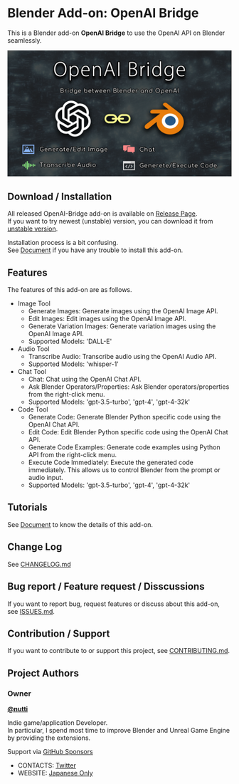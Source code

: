 # Blender Add-on: OpenAI Bridge

This is a Blender add-on **OpenAI Bridge** to use the OpenAI API on Blender seamlessly.

![Thumbnail](docs/images/thumbnail.png)

## Download / Installation

All released OpenAI-Bridge add-on is available on
[Release Page](https://github.com/nutti/OpenAI-Bridge/releases).  
If you want to try newest (unstable) version, you can download it from
[unstable version](https://github.com/nutti/OpenAI-Bridge/archive/refs/heads/main.zip).

Installation process is a bit confusing.  
See [Document](docs/installation.md) if you have any trouble to install this
add-on.

## Features

The features of this add-on are as follows.

* Image Tool
  * Generate Images: Generate images using the OpenAI Image API.
  * Edit Images: Edit images using the OpenAI Image API.
  * Generate Variation Images: Generate variation images using the OpenAI
    Image API.
  * Supported Models: 'DALL-E'
* Audio Tool
  * Transcribe Audio: Transcribe audio using the OpenAI Audio API.
  * Supported Models: 'whisper-1'
* Chat Tool
  * Chat: Chat using the OpenAI Chat API.
  * Ask Blender Operators/Properties: Ask Blender operators/properties from the
    right-click menu.
  * Supported Models: 'gpt-3.5-turbo', 'gpt-4', 'gpt-4-32k'
* Code Tool
  * Generate Code: Generate Blender Python specific code using the OpenAI Chat API.
  * Edit Code: Edit Blender Python specific code using the OpenAI Chat API.
  * Generate Code Examples: Generate code examples using Python API
    from the right-click menu.
  * Execute Code Immediately: Execute the generated code immediately. This
    allows us to control Blender from the prompt or audio input.
  * Supported Models: 'gpt-3.5-turbo', 'gpt-4', 'gpt-4-32k'

## Tutorials

See [Document](docs/tutorial.md) to know the details of this add-on.

## Change Log

See [CHANGELOG.md](CHANGELOG.md)

## Bug report / Feature request / Disscussions

If you want to report bug, request features or discuss about this add-on, see
[ISSUES.md](ISSUES.md).

## Contribution / Support

If you want to contribute to or support this project, see
[CONTRIBUTING.md](CONTRIBUTING.md).

## Project Authors

### Owner

[**@nutti**](https://github.com/nutti)

Indie game/application Developer.  
In particular, I spend most time to improve Blender and Unreal Game Engine by
providing the extensions.

Support via [GitHub Sponsors](https://github.com/sponsors/nutti)

* CONTACTS: [Twitter](https://twitter.com/nutti__)
* WEBSITE: [Japanese Only](https://colorful-pico.net/)
